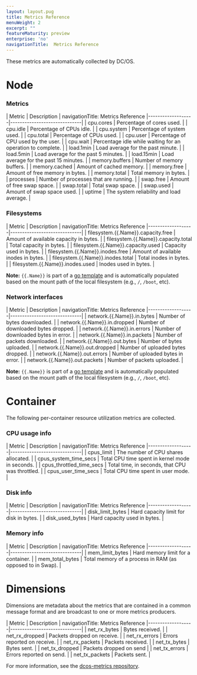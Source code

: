 ```yaml
---
layout: layout.pug
title: Metrics Reference
menuWeight: 2
excerpt: ""
featureMaturity: preview
enterprise: 'no'
navigationTitle:  Metrics Reference
---
```


<!-- This source repo for this topic is https://github.com/dcos/dcos-docs -->


These metrics are automatically collected by DC/OS.

#  Node

### Metrics
   
| Metric            | Description                  |
navigationTitle:  Metrics Reference
|-------------------|------------------------------|
| cpu.cores         |    Percentage of cores used.     |
| cpu.idle         |     Percentage of CPUs idle.         |
| cpu.system         |    Percentage of system used.   |
| cpu.total         |   Percentage of CPUs used.  |
| cpu.user         |   Percentage of CPU used by the user.   |
| cpu.wait         |   Percentage idle while waiting for an operation to complete.    |
| load.1min         |     Load average for the past minute.       |
| load.5min         |   Load average for the past 5 minutes.        |
| load.15min         |    Load average for the past 15 minutes.        |
| memory.buffers         |   Number of memory buffers.     |
| memory.cached         |   Amount of cached memory.   |
| memory.free         |    Amount of free memory in bytes.   |
| memory.total         |   Total memory in bytes.   |
| processes         |  Number of processes that are running.          |
| swap.free         |  Amount of free swap space.   |
| swap.total         |  Total swap space.    |
| swap.used         |    Amount of swap space used.    |
| uptime          |   The system reliability and load average.    |
   
### Filesystems
   
| Metric            | Description                  |
navigationTitle:  Metrics Reference
|-------------------|------------------------------|
| filesystem.{{.Name}}.capacity.free    | Amount of available capacity in bytes. |
| filesystem.{{.Name}}.capacity.total    | Total capacity in bytes. |
| filesystem.{{.Name}}.capacity.used    |  Capacity used in bytes. |
| filesystem.{{.Name}}.inodes.free    | Amount of available inodes in bytes. |
| filesystem.{{.Name}}.inodes.total    | Total inodes in bytes. |
| filesystem.{{.Name}}.inodes.used    | Inodes used in bytes.  |

**Note:** `{{.Name}}` is part of a [go template](https://golang.org/pkg/html/template/) and is automatically populated based on the mount path of the local filesystem (e.g., `/`, `/boot`, etc).
      
### Network interfaces
   
| Metric            | Description                  |
navigationTitle:  Metrics Reference
|-------------------|------------------------------|
| network.{{.Name}}.in.bytes    | Number of bytes downloaded. |
| network.{{.Name}}.in.dropped    | Number of downloaded bytes dropped. |
| network.{{.Name}}.in.errors    | Number of downloaded bytes in error. |
| network.{{.Name}}.in.packets    | Number of packets downloaded. |
| network.{{.Name}}.out.bytes    | Number of bytes uploaded. |
| network.{{.Name}}.out.dropped    | Number of uploaded bytes dropped. |
| network.{{.Name}}.out.errors    | Number of uploaded bytes in error.  |
| network.{{.Name}}.out.packets    | Number of packets uploaded. |

**Note:** `{{.Name}}` is part of a [go template](https://golang.org/pkg/html/template/) and is automatically populated based on the mount path of the local filesystem (e.g., `/`, `/boot`, etc).
   
# Container

The following per-container resource utilization metrics are collected.

### CPU usage info
   <!-- https://github.com/apache/mesos/blob/1.0.1/include/mesos/v1/mesos.proto -->
   
| Metric            | Description                  |
navigationTitle:  Metrics Reference
|-------------------|------------------------------|
| cpus_limit    | The number of CPU shares allocated. |
| cpus_system_time_secs    | Total CPU time spent in kernel mode in seconds. |
| cpus_throttled_time_secs    | Total time, in seconds, that CPU was throttled. |
| cpus_user_time_secs    | Total CPU time spent in user mode. |

### Disk info
   
| Metric            | Description                  |
navigationTitle:  Metrics Reference
|-------------------|------------------------------|
| disk_limit_bytes    | Hard capacity limit for disk in bytes. |
| disk_used_bytes    | Hard capacity used in bytes.  |
   
### Memory info
   <!-- https://github.com/apache/mesos/blob/1.0.1/include/mesos/v1/mesos.proto -->
   
| Metric            | Description                  |
navigationTitle:  Metrics Reference
|-------------------|------------------------------|
| mem_limit_bytes    | Hard memory limit for a container. |
| mem_total_bytes    | Total memory of a process in RAM (as opposed to in Swap). |   
   
# Dimensions
   <!-- http://mesos.apache.org/documentation/latest/port-mapping-isolator -->
Dimensions are metadata about the metrics that are contained in a common message format and are broadcast to one or more metrics producers.
   
| Metric            | Description                  |
navigationTitle:  Metrics Reference
|-------------------|------------------------------|
| net_rx_bytes    | Bytes received. |
| net_rx_dropped    | Packets dropped on receive.  |
| net_rx_errors    | Errors reported on receive. |
| net_rx_packets    |  Packets received.  |
| net_tx_bytes    |  Bytes sent. |
| net_tx_dropped    | Packets dropped on send  |
| net_tx_errors    | Errors reported on send. |
| net_tx_packets    | Packets sent. |


For more information, see the [dcos-metrics repository](https://github.com/dcos/dcos-metrics).
